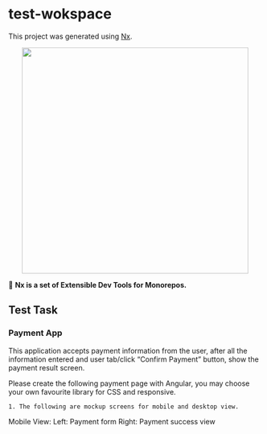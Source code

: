 # test-wokspace

This project was generated using [Nx](https://nx.dev).

<p align="center"><img src="https://raw.githubusercontent.com/nrwl/nx/master/images/nx-logo.png" width="450"></p>

🔎 **Nx is a set of Extensible Dev Tools for Monorepos.**

## Test Task
### Payment App

This application accepts payment information from the user, after all the information entered and user tab/click “Confirm Payment” button, show the payment result screen.

Please create the following payment page with Angular, you may choose your own favourite library for CSS and responsive.

    1. The following are mockup screens for mobile and desktop view.

Mobile View:
Left: Payment form
Right: Payment success view